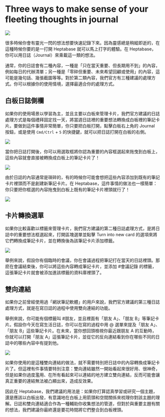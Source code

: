 # Three ways to make sense of your fleeting thoughts in journal
![](https://wiki.heptabase.com/assets/images/three-ways-to-make-sense-of-your-fleeting-thoughts-in-journal-Untitled-ce68c703533dbef2ba81e37ecc993ef5.png)

很多時候你會有靈光一閃的想法想要快速記錄下來。因為靈感總是稍縱即逝的，在這種時候你要的是一打開 Heptabase 就可以馬上打字的體驗。在 Heptabase，你可以用日誌（Journal）來乘載這一類的想法。

通常，你的日誌會有二種內容，一種是「只在當天重要、但長期用不到」的內容，例如每日的代辦清單；另一種是「零碎但重要、未來希望回顧或使用」的內容，這可能是幾句話、幾張截圖等等。對於第二類內容，我們官方有三種建議的處理方式。你可以根據你的使用情境，選擇最適合你的處理方式。

白板日誌側欄[​](#白板日誌側欄 "Direct link to 白板日誌側欄")
------------------------------------------

如果你的使用場景以學習為主，並且主要以白板來管理卡片，我們官方建議的日誌處理方式是每個禮拜固定找一天，將當週日誌裡的重要想法轉換成白板裡的筆記卡片。要做到這件事情非常簡單，你只要把白板打開，點擊白板右上角的 Journal 按鈕，或是使用 `Cmd/Ctrl` \+ `5` 的快捷鍵，就可以把日誌打開在白板的右側。

![](https://wiki.heptabase.com/assets/images/three-ways-to-make-sense-of-your-fleeting-thoughts-in-journal-Untitled%201-99126ca0cabb2cf1dea7dcd9bb481126.png)

當你把日誌打開後，你可以用選取框將你認為重要的內容框選起來拖曳到白板上，這些內容就會直接被轉換成白板上的筆記卡片了！

![](https://wiki.heptabase.com/assets/images/three-ways-to-make-sense-of-your-fleeting-thoughts-in-journal-Untitled%202-43a0086a3b114985ec1977b5b8b8b983.png)

由於日誌的內容通常是瑣碎的，有的時候你可能會想把這些內容添加到既有的筆記卡片裡頭而不是創建新筆記卡片。在 Heptabase，這件事情的做法也一樣簡單：你只要把你框選的內容拖曳到白板上既有的筆記卡片裡頭就行了！

![](https://wiki.heptabase.com/assets/images/three-ways-to-make-sense-of-your-fleeting-thoughts-in-journal-Untitled%203-8aa90bae2a20d57b3db2e37e98a4b8d1.png)

卡片轉換選單[​](#卡片轉換選單 "Direct link to 卡片轉換選單")
------------------------------------------

如果你比較喜歡以標籤來管理卡片，我們官方建議的第二種日誌處理方式，是將日誌中的重要想法框選起來，打開區塊選單並點擊 Turn into new card 的選項來將它們轉換成筆記卡片，並在轉換後為該筆記卡片添加標籤。

![](https://wiki.heptabase.com/assets/images/three-ways-to-make-sense-of-your-fleeting-thoughts-in-journal-Untitled%204-89875b1b6f475399edc77a95951f0cef.png)

舉例來說，假設你有個臨時的會議，你在會議過程把筆記打在當天的日誌裡頭。那麽在會議結束後，你可以將這些內容轉成筆記卡片，並添加 #會議記錄 的標籤，這張筆記卡片就會被添加進該標籤的資料庫裡頭了。

雙向連結[​](#雙向連結 "Direct link to 雙向連結")
------------------------------------

如果你之前曾經使用過「網狀筆記軟體」的用戶來說，我們官方建議的第三種日誌處理方式，就是在寫日誌的過程中使用雙向連結的功能。

舉例來說，你可能有個標籤叫 #朋友，並且裡面有「朋友 A」、「朋友 B」等筆記卡片。假設你今天在寫生活日誌，你可以在寫的過程中用 @ 選單來提及「朋友 A」、「朋友 B」這些筆記卡片。在未來，當你想回頭檢視你最近跟朋友 A 的互動時，你就可以打開「朋友 A」這張筆記卡片，並從它的反向連結看到你在哪些不同的日誌中的哪些內容中有提到他。

![](https://wiki.heptabase.com/assets/images/three-ways-to-make-sense-of-your-fleeting-thoughts-in-journal-Untitled%205-b161a2a87616b63795eacbf8ec0b42cd.png)

如果你使用的是這種雙向連結的做法，就不需要特別把日誌中的內容轉換成筆記卡片了。但這裡有件事情要特別注意：雙向連結雖然一開始看起來很好用、很神奇，但是如果你過度濫用、在所有看起來可以連結的地方建立雙向連結，反而可能會讓真正重要的連結無法被凸顯出來，造成反效果。

因此在 Heptabase，我們建議的用法是：如果你打算認真學習或研究一個主題，還是應該以白板出發，有意識地在白板上用箭頭和空間關係來梳理你對該主題的理解。日誌和雙向連結適合作為一種輔助你收集想法的管道，但對於與重要主題有關的想法，我們建議你最終還是要花時間將它們整合到白板裡頭。